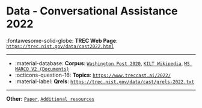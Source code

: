 # Data - Conversational Assistance 2022 

:fontawesome-solid-globe: **TREC Web Page**: [`https://trec.nist.gov/data/cast2022.html`](https://trec.nist.gov/data/cast2022.html)

---

- :material-database: **Corpus**: [`Washington Post 2020`](https://trec.nist.gov/data/wapost/), [`KILT Wikipedia`](https://github.com/facebookresearch/KILT/), [`MS MARCO V2 (Documents)`](https://microsoft.github.io/msmarco/TREC-Deep-Learning-2021#document-ranking-dataset)
- :octicons-question-16: **Topics**: [`https://www.treccast.ai/2022/`](https://www.treccast.ai/2022/)
- :material-label: **Qrels**: [`https://trec.nist.gov/data/cast/qrels-2022.txt`](https://trec.nist.gov/data/cast/qrels-2022.txt)


---

**Other:** [`Paper`](https://arxiv.org/abs/1611.09268), [`Additional resources`](https://microsoft.github.io/msmarco/TREC-Deep-Learning-2022#additional-resources)
